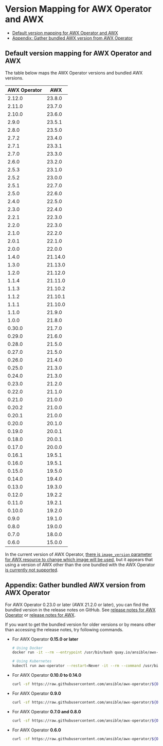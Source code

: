 <!-- omit in toc -->
# Version Mapping for AWX Operator and AWX

- [Default version mapping for AWX Operator and AWX](#default-version-mapping-for-awx-operator-and-awx)
- [Appendix: Gather bundled AWX version from AWX Operator](#appendix-gather-bundled-awx-version-from-awx-operator)

## Default version mapping for AWX Operator and AWX

The table below maps the AWX Operator versions and bundled AWX versions.

| AWX Operator | AWX |
| - | - |
| 2.12.0 | 23.8.0 |
| 2.11.0 | 23.7.0 |
| 2.10.0 | 23.6.0 |
| 2.9.0 | 23.5.1 |
| 2.8.0 | 23.5.0 |
| 2.7.2 | 23.4.0 |
| 2.7.1 | 23.3.1 |
| 2.7.0 | 23.3.0 |
| 2.6.0 | 23.2.0 |
| 2.5.3 | 23.1.0 |
| 2.5.2 | 23.0.0 |
| 2.5.1 | 22.7.0 |
| 2.5.0 | 22.6.0 |
| 2.4.0 | 22.5.0 |
| 2.3.0 | 22.4.0 |
| 2.2.1 | 22.3.0 |
| 2.2.0 | 22.3.0 |
| 2.1.0 | 22.2.0 |
| 2.0.1 | 22.1.0 |
| 2.0.0 | 22.0.0 |
| 1.4.0 | 21.14.0 |
| 1.3.0 | 21.13.0 |
| 1.2.0 | 21.12.0 |
| 1.1.4 | 21.11.0 |
| 1.1.3 | 21.10.2 |
| 1.1.2 | 21.10.1 |
| 1.1.1 | 21.10.0 |
| 1.1.0 | 21.9.0 |
| 1.0.0 | 21.8.0 |
| 0.30.0 | 21.7.0 |
| 0.29.0 | 21.6.0 |
| 0.28.0 | 21.5.0 |
| 0.27.0 | 21.5.0 |
| 0.26.0 | 21.4.0 |
| 0.25.0 | 21.3.0 |
| 0.24.0 | 21.3.0 |
| 0.23.0 | 21.2.0 |
| 0.22.0 | 21.1.0 |
| 0.21.0 | 21.0.0 |
| 0.20.2 | 21.0.0 |
| 0.20.1 | 21.0.0 |
| 0.20.0 | 20.1.0 |
| 0.19.0 | 20.0.1 |
| 0.18.0 | 20.0.1 |
| 0.17.0 | 20.0.0 |
| 0.16.1 | 19.5.1 |
| 0.16.0 | 19.5.1 |
| 0.15.0 | 19.5.0 |
| 0.14.0 | 19.4.0 |
| 0.13.0 | 19.3.0 |
| 0.12.0 | 19.2.2 |
| 0.11.0 | 19.2.1 |
| 0.10.0 | 19.2.0 |
| 0.9.0 | 19.1.0 |
| 0.8.0 | 19.0.0 |
| 0.7.0 | 18.0.0 |
| 0.6.0 | 15.0.0 |

In the current version of AWX Operator, [there is `image_version` parameter for AWX resource to change which image will be used](https://ansible.readthedocs.io/projects/awx-operator/en/latest/user-guide/advanced-configuration/deploying-a-specific-version-of-awx.html), but it appears that using a version of AWX other than the one bundled with the AWX Operator [is currently not supported](https://ansible.readthedocs.io/projects/awx-operator/en/latest/user-guide/advanced-configuration/deploying-a-specific-version-of-awx.html).

## Appendix: Gather bundled AWX version from AWX Operator

For AWX Operator 0.23.0 or later (AWX 21.2.0 or later), you can find the bundled version in the release notes on GitHub. See [release notes for AWX Operator](https://github.com/ansible/awx-operator/releases) or [release notes for AWX](https://github.com/ansible/awx/releases).

If you want to get the bundled version for older versions or by means other than accessing the release notes, try following commands.

- For AWX Operator **0.15.0 or later**

  ```bash
  # Using Docker
  docker run -it --rm --entrypoint /usr/bin/bash quay.io/ansible/awx-operator:${OPERATOR_VERSION} -c env | grep DEFAULT_AWX_VERSION

  # Using Kubernetes
  kubectl run awx-operator --restart=Never -it --rm --command /usr/bin/bash --image=quay.io/ansible/awx-operator:${OPERATOR_VERSION} -- -c "env" | grep DEFAULT_AWX_VERSION
  ```

- For AWX Operator **0.10.0 to 0.14.0**

  ```bash
  curl -sf https://raw.githubusercontent.com/ansible/awx-operator/${OPERATOR_VERSION}/roles/installer/defaults/main.yml | egrep "^image_version:"
  ```

- For AWX Operator **0.9.0**

  ```bash
  curl -sf https://raw.githubusercontent.com/ansible/awx-operator/${OPERATOR_VERSION}/roles/installer/defaults/main.yml | egrep "^tower_image_version:"
  ```

- For AWX Operator **0.7.0 and 0.8.0**

  ```bash
  curl -sf https://raw.githubusercontent.com/ansible/awx-operator/${OPERATOR_VERSION}/roles/installer/defaults/main.yml | egrep "^tower_image:"
  ```

- For AWX Operator **0.6.0**

  ```bash
  curl -sf https://raw.githubusercontent.com/ansible/awx-operator/${OPERATOR_VERSION}/roles/awx/defaults/main.yml | egrep "^tower_image:"
  ```
